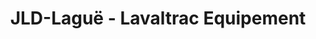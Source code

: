 ---
title: "JLD-Laguë - Lavaltrac Equipement"
url: /laval/jld-lague-lavaltrac-equipement/
shop: Landwirtschaftlich
---
